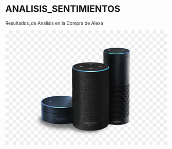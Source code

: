 # ANALISIS_SENTIMIENTOS
Resultados_de Analisis en la Compra de Alexa

<div id="header" align="center">
    <img src="alexaamazon.jpg" width="600" />
